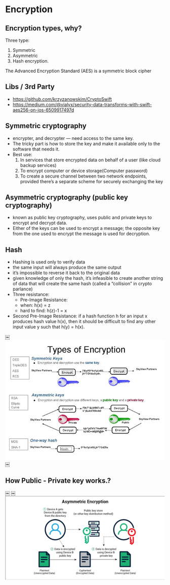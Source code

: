 # Encryption 

## Encryption types, why?

Three type: 
1. Symmetric 
2. Asymmetric
3. Hash encryption. 

The Advanced Encryption Standard (AES) is a symmetric block cipher

## Libs / 3rd Party
* https://github.com/krzyzanowskim/CryptoSwift
* https://medium.com/@vialyx/security-data-transforms-with-swift-aes256-on-ios-6509917497d

## Symmetric cryptography
* encrypter, and decrypter — need access to the same key.
* The tricky part is how to store the key and make it available only to the software that needs it.
* Best use: 
    1. In services that store encrypted data on behalf of a user (like cloud backup services)
    2. To encrypt computer or device storage(Computer password)
    3. To create a secure channel between two network endpoints, provided there’s a separate scheme for securely exchanging the key

## Asymmetric cryptography (public key cryptography)
* known as public key cryptography, uses public and private keys to encrypt and decrypt data.
* Either of the keys can be used to encrypt a message; the opposite key from the one used to encrypt the message is used for decryption.

## Hash
* Hashing is used only to verify data
* the same input will always produce the same output
* it’s impossible to reverse it back to the original data
* given knowledge of only the hash, it’s infeasible to create another string of data that will create the same hash (called a “collision” in crypto parlance)
* Three resistance:
    - Pre-Image Resistance: 
    - when: h(x) = z
    - hard to find: h(z)-1 = x
* Second Pre-Image Resistance: if a hash function h for an input x produces hash value h(x), then it should be difficult to find any other input value y such that h(y) = h(x).

￼![TypesOfEncryption.png](https://github.com/AnandKore91/Notes/blob/master/Images/TypesOfEncryption.png "TypesOfEncryption.png")
￼

## How Public - Private key works.?
￼
￼![AsymmetricEncryption.png](https://github.com/AnandKore91/Notes/blob/master/Images/AsymmetricEncryption.png "AsymmetricEncryption.png")
